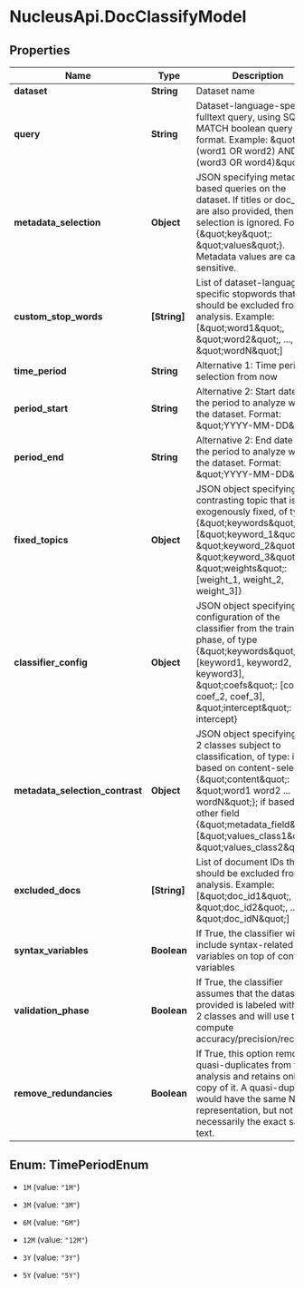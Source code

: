 # NucleusApi.DocClassifyModel

## Properties
Name | Type | Description | Notes
------------ | ------------- | ------------- | -------------
**dataset** | **String** | Dataset name | 
**query** | **String** | Dataset-language-specific fulltext query, using SQL MATCH boolean query format. Example: \&quot;(word1 OR word2) AND (word3 OR word4)\&quot; | [optional] 
**metadata_selection** | **Object** | JSON specifying metadata-based queries on the dataset. If titles or doc_ids are also provided, then this selection is ignored. Format: {\&quot;key\&quot;: \&quot;values\&quot;}. Metadata values are case-sensitive. | [optional] 
**custom_stop_words** | **[String]** | List of dataset-language-specific stopwords that should be excluded from the analysis. Example: [\&quot;word1\&quot;, \&quot;word2\&quot;, ..., \&quot;wordN\&quot;] | [optional] 
**time_period** | **String** | Alternative 1: Time period selection from now | [optional] 
**period_start** | **String** | Alternative 2: Start date for the period to analyze within the dataset. Format: \&quot;YYYY-MM-DD\&quot;  | [optional] 
**period_end** | **String** | Alternative 2: End date for the period to analyze within the dataset. Format: \&quot;YYYY-MM-DD\&quot;  | [optional] 
**fixed_topics** | **Object** | JSON object specifying the contrasting topic that is exogenously fixed, of type {\&quot;keywords\&quot;: [\&quot;keyword_1\&quot;, \&quot;keyword_2\&quot;, \&quot;keyword_3\&quot;], \&quot;weights\&quot;: [weight_1, weight_2, weight_3]} | 
**classifier_config** | **Object** | JSON object specifying the configuration of the classifier                             from the training phase, of type {\&quot;keywords\&quot;: [keyword1, keyword2, keyword3],                            \&quot;coefs\&quot;: [coef_1, coef_2, coef_3], \&quot;intercept\&quot;: intercept} | 
**metadata_selection_contrast** | **Object** | JSON object specifying the 2 classes subject to classification, of type: if based on content-selection {\&quot;content\&quot;: \&quot;word1 word2 ... wordN\&quot;}; if based on other field {\&quot;metadata_field\&quot;: [\&quot;values_class1\&quot;, \&quot;values_class2\&quot;} | 
**excluded_docs** | **[String]** | List of document IDs that should be excluded from the analysis. Example: [\&quot;doc_id1\&quot;, \&quot;doc_id2\&quot;, ..., \&quot;doc_idN\&quot;] | [optional] 
**syntax_variables** | **Boolean** | If True, the classifier will include syntax-related variables on top of content variables | [optional] [default to false]
**validation_phase** | **Boolean** | If True, the classifier assumes that the dataset provided is labeled with the 2 classes and will use that to compute accuracy/precision/recall | [optional] [default to false]
**remove_redundancies** | **Boolean** | If True, this option removes quasi-duplicates from the analysis and retains only one copy of it. A quasi-duplicate would have the same NLP representation, but not necessarily the exact same text. | [optional] [default to false]


<a name="TimePeriodEnum"></a>
## Enum: TimePeriodEnum


* `1M` (value: `"1M"`)

* `3M` (value: `"3M"`)

* `6M` (value: `"6M"`)

* `12M` (value: `"12M"`)

* `3Y` (value: `"3Y"`)

* `5Y` (value: `"5Y"`)




